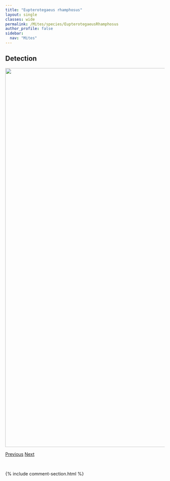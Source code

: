 ```yaml
---
title: "Eupterotegaeus rhamphosus"
layout: single
classes: wide
permalink: /Mites/species/EupterotegaeusRhamphosus
author_profile: false
sidebar:
  nav: "Mites"
---
```


<h2>Detection</h2>

<a href="https://drive.google.com/uc?export=view&id=1ytenXy2ff10gLSVkVoXwqmKfg9XLbGXX">
<img src="https://drive.google.com/uc?export=view&id=1ytenXy2ff10gLSVkVoXwqmKfg9XLbGXX" height = "1200" width = "800">
</a>


<a href="/DevelopmentWebsite/Mites/species/EuphthiracarusFulvus" class="pagination--pager" title="Euphthiracarus fulvus">Previous</a> <a href="/DevelopmentWebsite/Mites/species/EupterotegaeusRostratus" class="pagination--pager" title="Eupterotegaeus rostratus">Next</a>

<p>&nbsp;</p>

{% include comment-section.html %}
